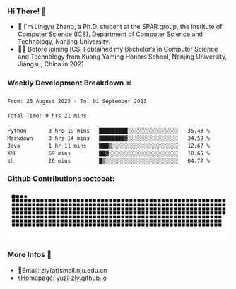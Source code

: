### Hi There! 👋 
- 🐳 I'm Lingyu Zhang, a Ph.D. student at the SPAR group, the Institute of Computer Science (ICS), Department of Computer Science and Technology, Nanjing University.
- 🧑‍🎓 Before joining ICS, I obtained my Bachelor’s in Computer Science and Technology from Kuang Yaming Honors School, Nanjing University, Jiangsu, China in 2021.

### Weekly Development Breakdown :bar_chart:

<!--START_SECTION:waka-->

```txt
From: 25 August 2023 - To: 01 September 2023

Total Time: 9 hrs 21 mins

Python       3 hrs 19 mins   █████████░░░░░░░░░░░░░░░░   35.43 %
Markdown     3 hrs 14 mins   ████████▓░░░░░░░░░░░░░░░░   34.59 %
Java         1 hr 11 mins    ███▒░░░░░░░░░░░░░░░░░░░░░   12.67 %
XML          59 mins         ██▓░░░░░░░░░░░░░░░░░░░░░░   10.65 %
sh           26 mins         █▒░░░░░░░░░░░░░░░░░░░░░░░   04.77 %
```

<!--END_SECTION:waka-->

### Github Contributions :octocat:

![](https://raw.githubusercontent.com/yuzi-zly/yuzi-zly/output/github-contribution-grid-snake.svg)              


### More Infos 📖

- 📧Email: zly(at)smail.nju.edu.cn
- 🌀Homepage: [yuzi-zly.github.io](https://yuzi-zly.github.io/)
